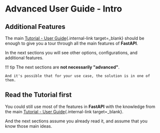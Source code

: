 # Advanced User Guide - Intro

## Additional Features

The main [Tutorial - User Guide](../tutorial/){.internal-link target=_blank} should be enough to give you a tour through all the main features of **FastAPI**.

In the next sections you will see other options, configurations, and additional features.

!!! tip
    The next sections are **not necessarily "advanced"**.

    And it's possible that for your use case, the solution is in one of them.

## Read the Tutorial first

You could still use most of the features in **FastAPI** with the knowledge from the main [Tutorial - User Guide](../tutorial/){.internal-link target=_blank}.

And the next sections assume you already read it, and assume that you know those main ideas.
